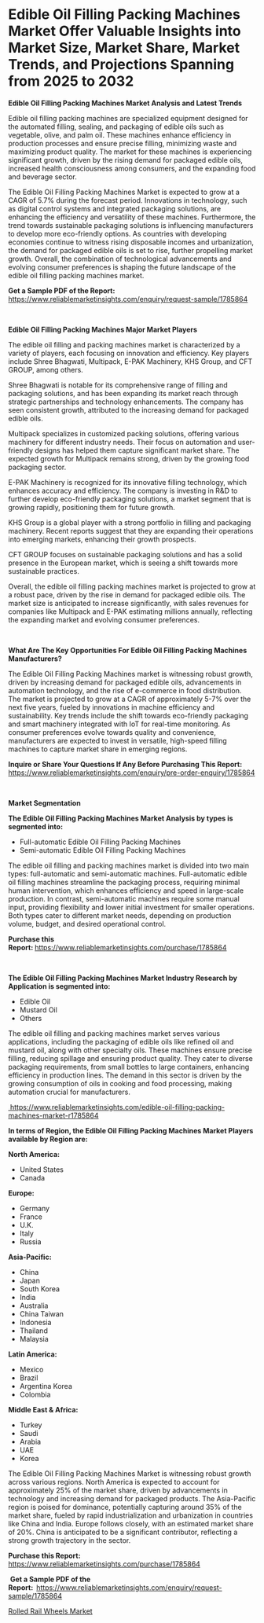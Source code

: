 <p><h1>Edible Oil Filling Packing Machines Market Offer Valuable Insights into Market Size, Market Share, Market Trends, and Projections Spanning from 2025 to 2032</h1></p><p><strong>Edible Oil Filling Packing Machines Market Analysis and Latest Trends</strong></p>
<p><p>Edible oil filling packing machines are specialized equipment designed for the automated filling, sealing, and packaging of edible oils such as vegetable, olive, and palm oil. These machines enhance efficiency in production processes and ensure precise filling, minimizing waste and maximizing product quality. The market for these machines is experiencing significant growth, driven by the rising demand for packaged edible oils, increased health consciousness among consumers, and the expanding food and beverage sector.</p><p>The Edible Oil Filling Packing Machines Market is expected to grow at a CAGR of 5.7% during the forecast period. Innovations in technology, such as digital control systems and integrated packaging solutions, are enhancing the efficiency and versatility of these machines. Furthermore, the trend towards sustainable packaging solutions is influencing manufacturers to develop more eco-friendly options. As countries with developing economies continue to witness rising disposable incomes and urbanization, the demand for packaged edible oils is set to rise, further propelling market growth. Overall, the combination of technological advancements and evolving consumer preferences is shaping the future landscape of the edible oil filling packing machines market.</p></p>
<p><strong>Get a Sample PDF of the Report:&nbsp;</strong> <a href="https://www.reliablemarketinsights.com/enquiry/request-sample/1785864?utm_campaign=2214&utm_medium=2&utm_source=Github&utm_content=ia&utm_term=25032025&utm_id=edible-oil-filling-packing-machines">https://www.reliablemarketinsights.com/enquiry/request-sample/1785864</a></p>
<p>&nbsp;</p>
<p><strong>Edible Oil Filling Packing Machines Major Market Players</strong></p>
<p><p>The edible oil filling and packing machines market is characterized by a variety of players, each focusing on innovation and efficiency. Key players include Shree Bhagwati, Multipack, E-PAK Machinery, KHS Group, and CFT GROUP, among others. </p><p>Shree Bhagwati is notable for its comprehensive range of filling and packaging solutions, and has been expanding its market reach through strategic partnerships and technology enhancements. The company has seen consistent growth, attributed to the increasing demand for packaged edible oils.</p><p>Multipack specializes in customized packing solutions, offering various machinery for different industry needs. Their focus on automation and user-friendly designs has helped them capture significant market share. The expected growth for Multipack remains strong, driven by the growing food packaging sector.</p><p>E-PAK Machinery is recognized for its innovative filling technology, which enhances accuracy and efficiency. The company is investing in R&D to further develop eco-friendly packaging solutions, a market segment that is growing rapidly, positioning them for future growth.</p><p>KHS Group is a global player with a strong portfolio in filling and packaging machinery. Recent reports suggest that they are expanding their operations into emerging markets, enhancing their growth prospects. </p><p>CFT GROUP focuses on sustainable packaging solutions and has a solid presence in the European market, which is seeing a shift towards more sustainable practices.</p><p>Overall, the edible oil filling packing machines market is projected to grow at a robust pace, driven by the rise in demand for packaged edible oils. The market size is anticipated to increase significantly, with sales revenues for companies like Multipack and E-PAK estimating millions annually, reflecting the expanding market and evolving consumer preferences.</p></p>
<p>&nbsp;</p>
<p><strong>What Are The Key Opportunities For Edible Oil Filling Packing Machines Manufacturers?</strong></p>
<p><p>The Edible Oil Filling Packing Machines market is witnessing robust growth, driven by increasing demand for packaged edible oils, advancements in automation technology, and the rise of e-commerce in food distribution. The market is projected to grow at a CAGR of approximately 5-7% over the next five years, fueled by innovations in machine efficiency and sustainability. Key trends include the shift towards eco-friendly packaging and smart machinery integrated with IoT for real-time monitoring. As consumer preferences evolve towards quality and convenience, manufacturers are expected to invest in versatile, high-speed filling machines to capture market share in emerging regions.</p></p>
<p><strong>Inquire or Share Your Questions If Any Before Purchasing This Report:</strong> <a href="https://www.reliablemarketinsights.com/enquiry/pre-order-enquiry/1785864?utm_campaign=2214&utm_medium=2&utm_source=Github&utm_content=ia&utm_term=25032025&utm_id=edible-oil-filling-packing-machines">https://www.reliablemarketinsights.com/enquiry/pre-order-enquiry/1785864</a></p>
<p>&nbsp;</p>
<p><strong>Market Segmentation</strong></p>
<p><strong>The Edible Oil Filling Packing Machines Market Analysis by types is segmented into:</strong></p>
<p><ul><li>Full-automatic Edible Oil Filling Packing Machines</li><li>Semi-automatic Edible Oil Filling Packing Machines</li></ul></p>
<p><p>The edible oil filling and packing machines market is divided into two main types: full-automatic and semi-automatic machines. Full-automatic edible oil filling machines streamline the packaging process, requiring minimal human intervention, which enhances efficiency and speed in large-scale production. In contrast, semi-automatic machines require some manual input, providing flexibility and lower initial investment for smaller operations. Both types cater to different market needs, depending on production volume, budget, and desired operational control.</p></p>
<p><strong>Purchase this Report:&nbsp;</strong><a href="https://www.reliablemarketinsights.com/purchase/1785864?utm_campaign=2214&utm_medium=2&utm_source=Github&utm_content=ia&utm_term=25032025&utm_id=edible-oil-filling-packing-machines">https://www.reliablemarketinsights.com/purchase/1785864</a></p>
<p>&nbsp;</p>
<p><strong>The Edible Oil Filling Packing Machines Market Industry Research by Application is segmented into:</strong></p>
<p><ul><li>Edible Oil</li><li>Mustard Oil</li><li>Others</li></ul></p>
<p><p>The edible oil filling and packing machines market serves various applications, including the packaging of edible oils like refined oil and mustard oil, along with other specialty oils. These machines ensure precise filling, reducing spillage and ensuring product quality. They cater to diverse packaging requirements, from small bottles to large containers, enhancing efficiency in production lines. The demand in this sector is driven by the growing consumption of oils in cooking and food processing, making automation crucial for manufacturers.</p></p>
<p><a href="https://www.reliablemarketinsights.com/edible-oil-filling-packing-machines-market-r1785864?utm_campaign=2214&utm_medium=2&utm_source=Github&utm_content=ia&utm_term=25032025&utm_id=edible-oil-filling-packing-machines">&nbsp;https://www.reliablemarketinsights.com/edible-oil-filling-packing-machines-market-r1785864</a></p>
<p><strong>In terms of Region, the Edible Oil Filling Packing Machines Market Players available by Region are:</strong></p>
<p>
    <p> <strong> North America: </strong>
        <ul>
            <li>United States</li>
            <li>Canada</li>
        </ul>
        </p> 
    <p> <strong> Europe: </strong>
        <ul>
            <li>Germany</li>
            <li>France</li>
            <li>U.K.</li>
            <li>Italy</li>
            <li>Russia</li>
        </ul>
        </p> 
    <p> <strong> Asia-Pacific: </strong>
        <ul>
            <li>China</li>
            <li>Japan</li>
            <li>South Korea</li>
            <li>India</li>
            <li>Australia</li>
            <li>China Taiwan</li>
            <li>Indonesia</li>
            <li>Thailand</li>
            <li>Malaysia</li>
        </ul>
        </p> 
    <p> <strong> Latin America: </strong>
        <ul>
            <li>Mexico</li>
            <li>Brazil</li>
            <li>Argentina Korea</li>
            <li>Colombia</li>
        </ul>
        </p> 
    <p> <strong> Middle East & Africa: </strong>
        <ul>
            <li>Turkey</li>
            <li>Saudi</li>
            <li>Arabia</li>
            <li>UAE</li>
            <li>Korea</li>
        </ul>
    </p>
    </p>
<p><p>The Edible Oil Filling Packing Machines Market is witnessing robust growth across various regions. North America is expected to account for approximately 25% of the market share, driven by advancements in technology and increasing demand for packaged products. The Asia-Pacific region is poised for dominance, potentially capturing around 35% of the market share, fueled by rapid industrialization and urbanization in countries like China and India. Europe follows closely, with an estimated market share of 20%. China is anticipated to be a significant contributor, reflecting a strong growth trajectory in the sector.</p></p>
<p><strong>Purchase this Report: </strong><a href="https://www.reliablemarketinsights.com/purchase/1785864?utm_campaign=2214&utm_medium=2&utm_source=Github&utm_content=ia&utm_term=25032025&utm_id=edible-oil-filling-packing-machines">https://www.reliablemarketinsights.com/purchase/1785864</a></p>
<p>&nbsp;<strong>Get a Sample PDF of the Report:&nbsp;&nbsp;</strong><a href="https://www.reliablemarketinsights.com/enquiry/request-sample/1785864?utm_campaign=2214&utm_medium=2&utm_source=Github&utm_content=ia&utm_term=25032025&utm_id=edible-oil-filling-packing-machines">https://www.reliablemarketinsights.com/enquiry/request-sample/1785864</a></p>
<p><strong></strong></p>
<p><p><a href="https://github.com/mcfred89/Market-Research-Report-List-1/blob/main/rolled-rail-wheels-market.md?utm_campaign=2214&utm_medium=2&utm_source=Github&utm_content=ia&utm_term=25032025&utm_id=edible-oil-filling-packing-machines">Rolled Rail Wheels Market</a></p></p>